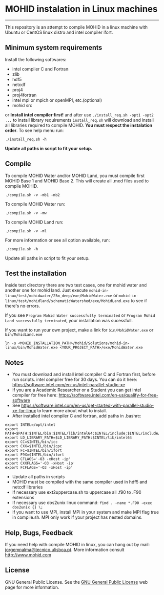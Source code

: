 # MOHID instalation in Linux machines #
---
This repository is an attempt to compile MOHID in a linux machine with Ubuntu or CentOS linux distro and intel compiler ifort.

## Minimum system requirements ##
Install the following softwares:
* intel compiler C and Fortran
* zlib
* hdf5
* netcdf
* proj4
* proj4fortran
* intel mpi or mpich or openMPI, etc.(optional)
* mohid src

or
**Install intel compiler first!** and after use ``./install_req.sh -opt1 -opt2 ...`` to install library requirements
`install_req.sh` will download and install all libraries required to compile MOHID. **You must respect the instalation order**. To see help menu run:
```
./install_req.sh -h
```
**Update all paths in script to fit your setup.**

## Compile ##
To compile MOHID Water and/or MOHID Land, you must compile first MOHID Base 1 and MOHID Base 2. This will create all .mod files used to compile MOHID.
```
./compile.sh -v -mb1 -mb2
```
To compile MOHID Water run:
```
./compile.sh -v -mw
```
To compile MOHID Land run:
```
./compile.sh -v -ml
```
For more information or see all option available, run:
```
./compile.sh -h
```
Update all paths in script to fit your setup.

## Test the installation ##
Inside test directory there are two test cases, one for mohid water and another one for mohid land. Just execute `mohid-in-linux/test/mohidwater/25m_deep/exe/MohidWater.exe` or `mohid-in-linux/test/mohidland/schematicWatershed/exe/MohidLand.exe` to see if there's no errors.

If you see `Program Mohid Water successfully terminated` or `Program Mohid Land successfully terminated`, your installation was sucessfull.

If you want to run your own project, make a link for `bin/MohidWater.exe` or `bin/MohidLand.exe`

```
ln -s <MOHID_INSTALLATION_PATH>/Mohid/Solutions/mohid-in-linux/bin/MohidWater.exe <YOUR_PROJECT_PATH>/exe/MohidWater.exe
```

## Notes ##
* You must download and install intel compiler C and Fortran first, before run scripts. intel compiler free for 30 days. You can do it here: <https://software.intel.com/en-us/intel-parallel-studio-xe>
* If you are a Academic Researcher or a Student you can get intel compiler for free here: <https://software.intel.com/en-us/qualify-for-free-software>
* See <https://software.intel.com/en-us/get-started-with-parallel-studio-xe-for-linux> to learn more about what to install.
* After installed intel compiler C and fortran, add paths in .bashrc:
```
export INTEL=/opt/intel
export PATH=$PATH:$INTEL/bin:$INTEL/lib/intel64:$INTEL/include:$INTEL/include/intel64
export LD_LIBRARY_PATH=$LD_LIBRARY_PATH:$INTEL/lib/intel64
export CC=$INTEL/bin/icc
export CXX=$INTEL/bin/icpc
export FC=$INTEL/bin/ifort
export F9X=$INTEL/bin/ifort
export CFLAGS='-O3 -xHost -ip'
export CXXFLAGS='-O3 -xHost -ip'
export FCFLAGS='-O3 -xHost -ip'
```
* Update all paths in scripts
* MOHID must be compiled with the same compiler used in hdf5 and netcdf libraries
* If necessary use ext2uppercase.sh to uppercase all .f90 to .F90 extensions
* If necessary use dos2unix linux command:
` find . -name *.F90 -exec dos2unix {} \; `
* If you want to use MPI, install MPI in your system and make MPI flag true in compile.sh. MPI only work if your project has nested domains.

## Help, Bugs, Feedback ##
If you need help with compile MOHID in linux, you can hang out by mail: <jorgempalma@tecnico.ulisboa.pt>. More information consult <http://www.mohid.com>

## License ##
GNU General Public License. See the [GNU General Public License](http://www.gnu.org/copyleft/gpl.html) web page for more information.
